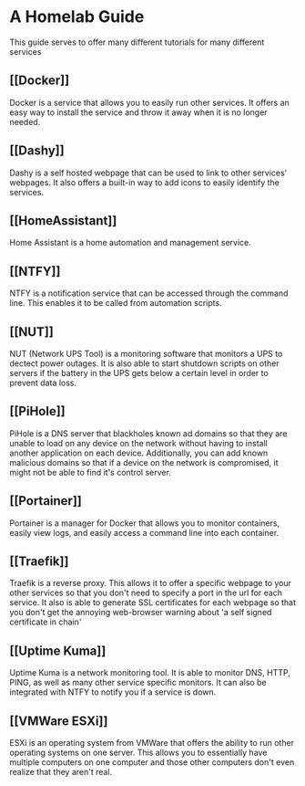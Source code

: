 # A Homelab Guide

This guide serves to offer many different tutorials for many different services

## [[Docker]]
Docker is a service that allows you to easily run other services.  It offers an easy way to install the service and throw it away when it is no longer needed.

## [[Dashy]]
Dashy is a self hosted webpage that can be used to link to other services' webpages.  It also offers a built-in way to add icons to easily identify the services.

## [[HomeAssistant]]
Home Assistant is a home automation and management service.

## [[NTFY]]
NTFY is a notification service that can be accessed through the command line.  This enables it to be called from automation scripts.

## [[NUT]]
NUT (Network UPS Tool) is a monitoring software that monitors a UPS to dectect power outages.  It is also able to start shutdown scripts on other servers if the battery in the UPS gets below a certain level in order to prevent data loss.

## [[PiHole]]
PiHole is a DNS server that blackholes known ad domains so that they are unable to load on any device on the network without having to install another application on each device.  Additionally, you can add known malicious domains so that if a device on the network is compromised, it might not be able to find it's control server.

## [[Portainer]]
Portainer is a manager for Docker that allows you to monitor containers, easily view logs, and easily access a command line into each container.

## [[Traefik]]
Traefik is a reverse proxy.  This allows it to offer a specific webpage to your other services so that you don't need to specify a port in the url for each service.  It also is able to generate SSL certificates for each webpage so that you don't get the annoying web-browser warning about 'a self signed certificate in chain'

## [[Uptime Kuma]]
Uptime Kuma is a network monitoring tool.  It is able to monitor DNS, HTTP, PING, as well as many other service specific monitors.  It can also be integrated with NTFY to notify you if a service is down.

## [[VMWare ESXi]]
ESXi is an operating system from VMWare that offers the ability to run other operating systems on one server.  This allows you to essentially have multiple computers on one computer and those other computers don't even realize that they aren't real.